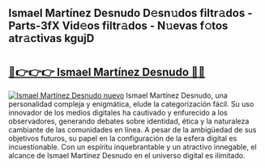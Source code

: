 ## Ismael Martínez Desnudo D𝚎sn𝚞dos filtr𝚊dos - Parts-3fX Vid𝚎os filtr𝚊dos - N𝚞evas f𝚘tos atr𝚊ctivas kgujD

# <h2><a href="http://mbar3es.tromn.icu/?c=Ismael+Mart%c3%adnez+Desnudo">🔗👉👉👉 Ismael Martínez Desnudo 🔗🔗</a></h2>

[![Ismael Martínez Desnudo nuevo](https://i.imgur.com/pEAQMta.gif)](http://mbar3es.tromn.icu/?c=Ismael+Mart%c3%adnez+Desnudo)
Ismael Martínez Desnudo, una personalidad compleja y enigmática, elude la categorización fácil. Su uso innovador de los medios digitales ha cautivado y enfurecido a los observadores, generando debates sobre identidad, ética y la naturaleza cambiante de las comunidades en línea. A pesar de la ambigüedad de sus objetivos futuros, su papel en la configuración de la esfera digital es incuestionable. Con un espíritu inquebrantable y un atractivo innegable, el alcance de Ismael Martínez Desnudo en el universo digital es ilimitado.
